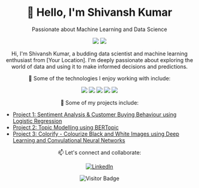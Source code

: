 <!-- Header -->
<h1 align="center">👋 Hello, I'm Shivansh Kumar</h1>
<p align="center">Passionate about Machine Learning and Data Science</p>

<!-- Badges -->
<p align="center">
  <img src="https://img.shields.io/badge/Machine%20Learning-Enthusiast-success?style=flat-square">
  <img src="https://img.shields.io/badge/Data%20Science-Lover-blue?style=flat-square">
</p>

<!-- Introduction -->
<p align="center">
  Hi, I'm Shivansh Kumar, a budding data scientist and machine learning enthusiast from [Your Location]. I'm deeply passionate about exploring the world of data and using it to make informed decisions and predictions.
</p>

<!-- Technologies -->
<p align="center">
  🚀 Some of the technologies I enjoy working with include:
</p>
<p align="center">
  <img src="https://img.shields.io/badge/Python-3776AB?style=for-the-badge&logo=python&logoColor=white">
  <img src="https://img.shields.io/badge/Scikit%20Learn-F7931E?style=for-the-badge&logo=scikit-learn&logoColor=white">
  <img src="https://img.shields.io/badge/TensorFlow-FF6F61?style=for-the-badge&logo=tensorflow&logoColor=white">
  <img src="https://img.shields.io/badge/PyTorch-EE4C2C?style=for-the-badge&logo=pytorch&logoColor=white">
  <img src="https://img.shields.io/badge/Jupyter-F37626?style=for-the-badge&logo=jupyter&logoColor=white">
</p>

<!-- Portfolio -->
<p align="center">
  💼 Some of my projects include:
</p>

- [Project 1: Sentiment Analysis & Customer Buying Behaviour using Logistic Regression](https://github.com/shivanshkumar999/SentimentAnalysis-BritishAirways)
- [Project 2: Topic Modelling using BERTopic]([link_to_project2](https://github.com/shivanshkumar999/TopicModellingUsingBERTopic))
- [Project 3: Colorify - Colourize Black and White Images using Deep Learning and Convulational Neural Networks](https://github.com/shivanshkumar999/Colorify-ColorizeBlacknWhiteImagesUsingDeepLearning)

<!-- Let's Connect -->
<p align="center">
  📫 Let's connect and collaborate:
</p>
<p align="center">
  <a href="https://www.linkedin.com/in/shivansh-kumar-2171381b3/" target="_blank">
    <img src="https://img.shields.io/badge/LinkedIn-Profile-0077B5?style=for-the-badge&logo=linkedin&logoColor=white" alt="LinkedIn">
  </a>
</p>

<!-- Footer -->
<p align="center">
  <img src="https://visitor-badge.glitch.me/badge?page_id=your-username.your-username" alt="Visitor Badge">
</p>
